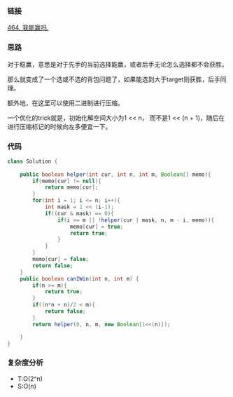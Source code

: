 ### 链接
[464. 我能赢吗.](https://leetcode-cn.com/problems/can-i-win/)
### 思路
对于稳赢，意思是对于先手的当前选择能赢，或者后手无论怎么选择都不会获胜。

那么就变成了一个选或不选的背包问题了，如果能选到大于target则获胜，后手同理。

额外地，在这里可以使用二进制进行压缩。

一个优化的trick就是，初始化解空间大小为1 << n， 而不是1 << (n + 1)，随后在进行压缩标记的时候向左多便宜一下。
### 代码
```java
class Solution {
    
    public boolean helper(int cur, int n, int m, Boolean[] memo){
        if(memo[cur] != null){
            return memo[cur];
        }
        for(int i = 1; i <= n; i++){
            int mask = 1 << (i-1);
            if((cur & mask) == 0){
                if(i >= m || !helper(cur | mask, n, m - i, memo)){
                    memo[cur] = true;
                    return true;
                }
            }
        }
        memo[cur] = false;
        return false;
    }
    public boolean canIWin(int n, int m) {
        if(n >= m){
            return true;
        }
        if((n*n + n)/2 < m){
            return false;
        }
        return helper(0, n, m, new Boolean[1<<(n)]);

    }
}
```
### 复杂度分析
- T:O(2^n)
- S:O(n)

